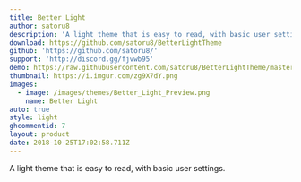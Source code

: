 ```yaml
---
title: Better Light
author: satoru8
description: 'A light theme that is easy to read, with basic user settings.'
download: https://github.com/satoru8/BetterLightTheme
github: 'https://github.com/satoru8/'
support: 'http://discord.gg/fjvwb95'
demo: https://raw.githubusercontent.com/satoru8/BetterLightTheme/master/BetterLightTheme.theme.css
thumbnail: https://i.imgur.com/zg9X7dY.png
images:
  - image: /images/themes/Better_Light_Preview.png
    name: Better Light
auto: true
style: light
ghcommentid: 7
layout: product
date: 2018-10-25T17:02:58.711Z
---
```

A light theme that is easy to read, with basic user settings.